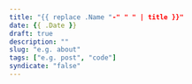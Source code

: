```yaml
---
title: "{{ replace .Name "-" " " | title }}"
date: {{ .Date }}
draft: true
description: ""
slug: "e.g. about"
tags: ["e.g. post", "code"]
syndicate: "false"
---
```

